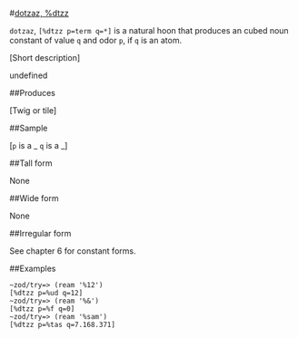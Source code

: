 #[dotzaz, %dtzz](#dtzz)

`dotzaz`, `[%dtzz p=term q=*]` is a natural hoon that produces an
cubed noun constant of value `q` and odor `p`, if `q` is an atom.

[Short description]

undefined

##Produces

[Twig or tile]

##Sample

[`p` is a _
`q` is a _]

##Tall form

None

##Wide form

None

##Irregular form

See chapter 6 for constant forms.

##Examples


    ~zod/try=> (ream '%12')
    [%dtzz p=%ud q=12]
    ~zod/try=> (ream '%&')
    [%dtzz p=%f q=0]
    ~zod/try=> (ream '%sam')
    [%dtzz p=%tas q=7.168.371]
